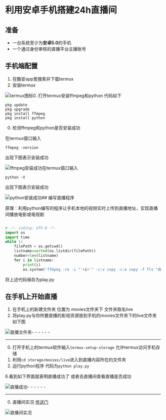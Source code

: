 # 利用安卓手机搭建24h直播间

## 准备

- 一台系统至少为**安卓5.0**的手机
- 一个通过身份审核的直播平台主播账号

<!--more-->

## 手机端配置

1. 在酷安app里搜索并下载termux
2. 安装termux

![termux图标](https://github.com/tothepythonmoon/2badaoblog/blob/master/blog/No_0011_%E5%AE%89%E5%8D%93%E6%89%8B%E6%9C%BA%E6%90%AD%E5%BB%BA24h%E7%9B%B4%E6%92%AD%E9%97%B4/termux%E5%9B%BE%E6%A0%87.png?raw=true)0. 打开termux安装ffmpeg和python 代码如下

```
pkg update
pkg upgrade
pkg install ffmpeg
pkg install python
```

0. 检测ffmpeg和python是否安装成功

在termux窗口输入

```
ffmpeg -version
```

出现下图表示安装成功

![ffmpeg安装成功](https://github.com/tothepythonmoon/2badaoblog/blob/master/blog/No_0011_%E5%AE%89%E5%8D%93%E6%89%8B%E6%9C%BA%E6%90%AD%E5%BB%BA24h%E7%9B%B4%E6%92%AD%E9%97%B4/ffmpeg%E5%AE%89%E8%A3%85%E6%88%90%E5%8A%9F.jpg?raw=true)在termux窗口输入

```
python -V
```

出现下图表示安装成功

![python安装成功](https://github.com/tothepythonmoon/2badaoblog/blob/master/blog/No_0011_%E5%AE%89%E5%8D%93%E6%89%8B%E6%9C%BA%E6%90%AD%E5%BB%BA24h%E7%9B%B4%E6%92%AD%E9%97%B4/python%E5%AE%89%E8%A3%85%E6%88%90%E5%8A%9F.jpg?raw=true)## 编写直播程序

原理：利用python编写的程序让手机本地的视频实时上传到直播地址，实现直播间播放电影或电视剧

```python

# -*- coding: UTF-8 -*-
import os
import time
while 1:
    filePath = os.getcwd()
    listname=sorted(os.listdir(filePath))
    number=len(listname)
    for i in listname:
        print(i)
        os.system('ffmpeg -re -i "'+i+'" -c:v copy -c:a copy -f flv "自行填写直播间地址"')

```

将上述代码保存为play.py

## 在手机上开始直播

1. 在手机上的新建文件夹 位置为 movies文件夹下 文件夹取名live
2. 将play.py与你所要直播的影视资源放到手机的movies文件夹下的live文件夹 如下图

![直播文件夹](https://github.com/tothepythonmoon/2badaoblog/blob/master/blog/No_0011_%E5%AE%89%E5%8D%93%E6%89%8B%E6%9C%BA%E6%90%AD%E5%BB%BA24h%E7%9B%B4%E6%92%AD%E9%97%B4/%E7%9B%B4%E6%92%AD%E6%96%87%E4%BB%B6%E5%A4%B9.jpg?raw=true)- - - - - -

- - - - - -

0. 打开手机上的termux软件输入``termux-setup-storage`` 允许termux访问手机存储
1. 利用``cd storage/movies/live``进入到直播内容所在的文件夹
2. 运行python程序 代码为``python play.py``

6.看到如下界面就表明直播成功了 或者去直播间查看直播是否成功

![直播成功](https://github.com/tothepythonmoon/2badaoblog/blob/master/blog/No_0011_%E5%AE%89%E5%8D%93%E6%89%8B%E6%9C%BA%E6%90%AD%E5%BB%BA24h%E7%9B%B4%E6%92%AD%E9%97%B4/%E7%9B%B4%E6%92%AD%E6%88%90%E5%8A%9F.jpg?raw=true)- - - - - -

- - - - - -

0. 直播间实况 [传送门](https://live.bilibili.com/8504386)

![直播间实况](https://github.com/tothepythonmoon/2badaoblog/blob/master/blog/No_0011_%E5%AE%89%E5%8D%93%E6%89%8B%E6%9C%BA%E6%90%AD%E5%BB%BA24h%E7%9B%B4%E6%92%AD%E9%97%B4/%E7%9B%B4%E6%92%AD%E9%97%B4%E5%AE%9E%E5%86%B5.jpg?raw=true)
